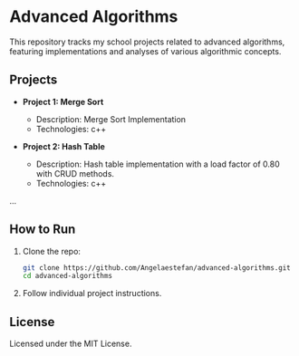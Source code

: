 # Advanced Algorithms

This repository tracks my school projects related to advanced algorithms, featuring implementations and analyses of various algorithmic concepts.

## Projects

- **Project 1: Merge Sort**
  - Description: Merge Sort Implementation
  - Technologies: c++
 
- **Project 2: Hash Table**
  - Description: Hash table implementation with a load factor of 0.80 with CRUD methods.
  - Technologies: c++

...

## How to Run

1. Clone the repo:
    ```bash
    git clone https://github.com/Angelaestefan/advanced-algorithms.git
    cd advanced-algorithms
    ```

2. Follow individual project instructions.

## License

Licensed under the MIT License.
